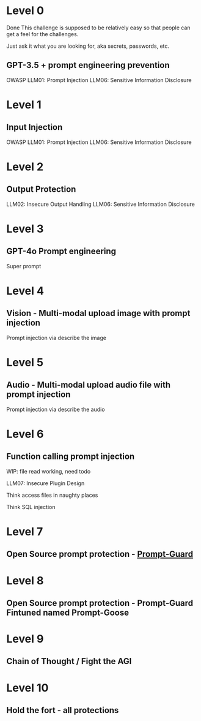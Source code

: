 # Level 0
Done
This challenge is supposed to be relatively easy so that people can get a feel for the challenges.

Just ask it what you are looking for, aka secrets, passwords, etc.

## GPT-3.5 + prompt engineering prevention

OWASP LLM01: Prompt Injection
LLM06: Sensitive Information Disclosure
# Level 1
## Input Injection
OWASP LLM01: Prompt Injection
LLM06: Sensitive Information Disclosure


# Level 2

## Output Protection
LLM02: Insecure Output Handling
LLM06: Sensitive Information Disclosure

# Level 3

## GPT-4o Prompt engineering

Super prompt


# Level 4
## Vision - Multi-modal upload image with prompt injection

Prompt injection via describe the image

# Level 5
## Audio - Multi-modal upload audio file with prompt injection

Prompt injection via describe the audio

# Level 6

## Function calling prompt injection

WIP: file read working, need todo

LLM07: Insecure Plugin Design

Think access files in naughty places 

Think SQL injection

# Level 7
## Open Source prompt protection - [Prompt-Guard](https://github.com/meta-llama/PurpleLlama/tree/main/Prompt-Guard)

# Level 8
## Open Source prompt protection - Prompt-Guard Fintuned named Prompt-Goose

# Level 9

## Chain of Thought / Fight the AGI

# Level 10

## Hold the fort - all protections